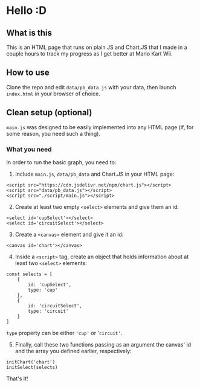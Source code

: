 # Hello :D
## What is this
This is an HTML page that runs on plain JS and Chart.JS that I made in a couple hours to track my progress as I get better at Mario Kart Wii.

## How to use
Clone the repo and edit `data/pb_data.js` with your data, then launch `index.html` in your browser of choice.
## Clean setup (optional)
`main.js` was designed to be easily implemented into any HTML page (if, for some reason, you need such a thing).
### What you need
In order to run the basic graph, you need to:

 1. Include `main.js`, `data/pb_data` and Chart.JS in your HTML page:
```
<script src="https://cdn.jsdelivr.net/npm/chart.js"></script>
<script src="data/pb_data.js"></script>
<script src="./script/main.js"></script>
```
2. Create at least two empty `<select>` elements and give them an id:
```
<select id='cupSelect'></select>
<select id='circuitSelect'></select>
```
3. Create a `<canvas>` element and give it an id:
```
<canvas id='chart'></canvas>
```
4. Inside a `<script>` tag, create an object that holds information about at least two `<select>` elements:
```
const selects = [
	{
		id: 'cupSelect',
		type: 'cup'
	},
	{
		id: 'circuitSelect',
		type: 'circuit'
	}
]
```
`type` property can be either `'cup'` or '`circuit'`.

5. Finally, call these two functions passing as an argument the canvas' id and the array you defined earlier, respectively:
```
initChart('chart')
initSelect(selects)
```

That's it!
